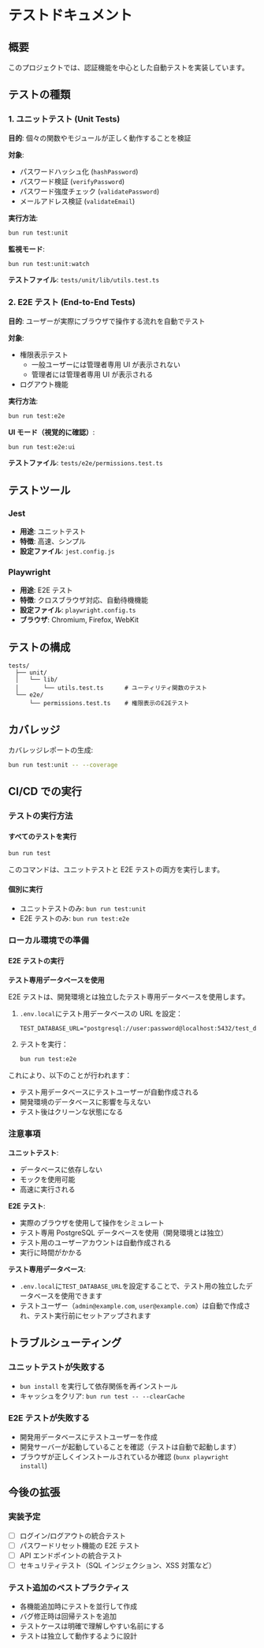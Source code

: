 # テストドキュメント

## 概要

このプロジェクトでは、認証機能を中心とした自動テストを実装しています。

## テストの種類

### 1. ユニットテスト (Unit Tests)

**目的**: 個々の関数やモジュールが正しく動作することを検証

**対象**:

- パスワードハッシュ化 (`hashPassword`)
- パスワード検証 (`verifyPassword`)
- パスワード強度チェック (`validatePassword`)
- メールアドレス検証 (`validateEmail`)

**実行方法**:

```bash
bun run test:unit
```

**監視モード**:

```bash
bun run test:unit:watch
```

**テストファイル**: `tests/unit/lib/utils.test.ts`

### 2. E2E テスト (End-to-End Tests)

**目的**: ユーザーが実際にブラウザで操作する流れを自動でテスト

**対象**:

- 権限表示テスト
  - 一般ユーザーには管理者専用 UI が表示されない
  - 管理者には管理者専用 UI が表示される
- ログアウト機能

**実行方法**:

```bash
bun run test:e2e
```

**UI モード（視覚的に確認）**:

```bash
bun run test:e2e:ui
```

**テストファイル**: `tests/e2e/permissions.test.ts`

## テストツール

### Jest

- **用途**: ユニットテスト
- **特徴**: 高速、シンプル
- **設定ファイル**: `jest.config.js`

### Playwright

- **用途**: E2E テスト
- **特徴**: クロスブラウザ対応、自動待機機能
- **設定ファイル**: `playwright.config.ts`
- **ブラウザ**: Chromium, Firefox, WebKit

## テストの構成

```
tests/
  ├── unit/
  │   └── lib/
  │       └── utils.test.ts      # ユーティリティ関数のテスト
  └── e2e/
      └── permissions.test.ts    # 権限表示のE2Eテスト
```

## カバレッジ

カバレッジレポートの生成:

```bash
bun run test:unit -- --coverage
```

## CI/CD での実行

### テストの実行方法

#### すべてのテストを実行

```bash
bun run test
```

このコマンドは、ユニットテストと E2E テストの両方を実行します。

#### 個別に実行

- ユニットテストのみ: `bun run test:unit`
- E2E テストのみ: `bun run test:e2e`

### ローカル環境での準備

#### E2E テストの実行

**テスト専用データベースを使用**

E2E テストは、開発環境とは独立したテスト専用データベースを使用します。

1. `.env.local`にテスト用データベースの URL を設定：

   ```env
   TEST_DATABASE_URL="postgresql://user:password@localhost:5432/test_database"
   ```

2. テストを実行：
   ```bash
   bun run test:e2e
   ```

これにより、以下のことが行われます：

- テスト用データベースにテストユーザーが自動作成される
- 開発環境のデータベースに影響を与えない
- テスト後はクリーンな状態になる

### 注意事項

**ユニットテスト**:

- データベースに依存しない
- モックを使用可能
- 高速に実行される

**E2E テスト**:

- 実際のブラウザを使用して操作をシミュレート
- テスト専用 PostgreSQL データベースを使用（開発環境とは独立）
- テスト用のユーザーアカウントは自動作成される
- 実行に時間がかかる

**テスト専用データベース**:

- `.env.local`に`TEST_DATABASE_URL`を設定することで、テスト用の独立したデータベースを使用できます
- テストユーザー（`admin@example.com`, `user@example.com`）は自動で作成され、テスト実行前にセットアップされます

## トラブルシューティング

### ユニットテストが失敗する

- `bun install` を実行して依存関係を再インストール
- キャッシュをクリア: `bun run test -- --clearCache`

### E2E テストが失敗する

- 開発用データベースにテストユーザーを作成
- 開発サーバーが起動していることを確認（テストは自動で起動します）
- ブラウザが正しくインストールされているか確認 (`bunx playwright install`)

## 今後の拡張

### 実装予定

- [ ] ログイン/ログアウトの統合テスト
- [ ] パスワードリセット機能の E2E テスト
- [ ] API エンドポイントの統合テスト
- [ ] セキュリティテスト（SQL インジェクション、XSS 対策など）

### テスト追加のベストプラクティス

- 各機能追加時にテストを並行して作成
- バグ修正時は回帰テストを追加
- テストケースは明確で理解しやすい名前にする
- テストは独立して動作するように設計
